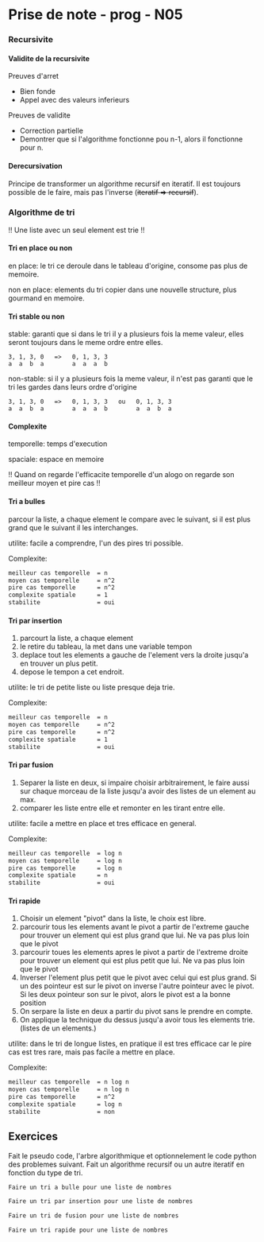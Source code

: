 
# Prise de note - prog - N05

### Recursivite

#### Validite de la recursivite

Preuves d'arret
- Bien fonde
- Appel avec des valeurs inferieurs

Preuves de validite
- Correction partielle
- Demontrer que si l'algorithme fonctionne pou n-1, alors il fonctionne pour n.

#### Derecursivation

Principe de transformer un algorithme recursif en iteratif.
Il est toujours possible de le faire, mais pas l'inverse (~~iteratif => recursif~~).

### Algorithme de tri

!! Une liste avec un seul element est trie !!

#### Tri en place ou non

en place: le tri ce deroule dans le tableau d'origine, consome pas plus de memoire.

non en place: elements du tri copier dans une nouvelle structure, plus gourmand en memoire.

#### Tri stable ou non

stable: garanti que si dans le tri il y a plusieurs fois la meme valeur, elles seront toujours dans le meme ordre entre elles.

```
3, 1, 3, 0   =>   0, 1, 3, 3
a  a  b  a        a  a  a  b
```

non-stable: si il y a plusieurs fois la meme valeur, il n'est pas garanti que le tri les gardes dans leurs ordre d'origine
```
3, 1, 3, 0   =>   0, 1, 3, 3   ou   0, 1, 3, 3
a  a  b  a        a  a  a  b        a  a  b  a
```

#### Complexite

temporelle: temps d'execution

spaciale: espace en memoire

!! Quand on regarde l'efficacite temporelle d'un alogo on regarde son meilleur moyen et pire cas !!

#### Tri a bulles

parcour la liste, a chaque element le compare avec le suivant, si il est plus grand que le suivant il les interchanges.

utilite: facile a comprendre, l'un des pires tri possible.

Complexite:
```txt
meilleur cas temporelle  = n
moyen cas temporelle     = n^2
pire cas temporelle      = n^2
complexite spatiale      = 1
stabilite                = oui
```

#### Tri par insertion

1. parcourt la liste, a chaque element
2. le retire du tableau, la met dans une variable tempon
3. deplace tout les elements a gauche de l'element vers la droite jusqu'a en trouver un plus petit.
4. depose le tempon a cet endroit.

utilite: le tri de petite liste ou liste presque deja trie.

Complexite:
```txt
meilleur cas temporelle  = n
moyen cas temporelle     = n^2
pire cas temporelle      = n^2
complexite spatiale      = 1
stabilite                = oui
```

#### Tri par fusion

1. Separer la liste en deux, si impaire choisir arbitrairement, le faire aussi sur chaque morceau de la liste jusqu'a avoir des listes de un element au max.
2. comparer les liste entre elle et remonter en les tirant entre elle.

utilite: facile a mettre en place et tres efficace en general.

Complexite:
```txt
meilleur cas temporelle  = log n
moyen cas temporelle     = log n
pire cas temporelle      = log n
complexite spatiale      = n
stabilite                = oui
```

#### Tri rapide

1. Choisir un element "pivot" dans la liste, le choix est libre.
2. parcourir tous les elements avant le pivot a partir de l'extreme gauche pour trouver un element qui est plus grand que lui. Ne va pas plus loin que le pivot
3. parcourir toues les elements apres le pivot a partir de l'extreme droite pour trouver un element qui est plus petit que lui. Ne va pas plus loin que le pivot
4. Inverser l'element plus petit que le pivot avec celui qui est plus grand. Si un des pointeur est sur le pivot on inverse l'autre pointeur avec le pivot. Si les deux pointeur son sur le pivot, alors le pivot est a la bonne position
5. On serpare la liste en deux a partir du pivot sans le prendre en compte.
6. On applique la technique du dessus jusqu'a avoir tous les elements trie. (listes de un elements.)

utilite: dans le tri de longue listes, en pratique il est tres efficace car le pire cas est tres rare, mais pas facile a mettre en place.

Complexite:
```txt
meilleur cas temporelle  = n log n
moyen cas temporelle     = n log n
pire cas temporelle      = n^2
complexite spatiale      = log n
stabilite                = non
```

## Exercices

Fait le pseudo code, l'arbre algorithmique et optionnelement le code python des problemes suivant. Fait un algorithme recursif ou un autre iteratif en fonction du type de tri.

```txt
Faire un tri a bulle pour une liste de nombres
```

```txt
Faire un tri par insertion pour une liste de nombres
```

```txt
Faire un tri de fusion pour une liste de nombres
```

```txt
Faire un tri rapide pour une liste de nombres
```
